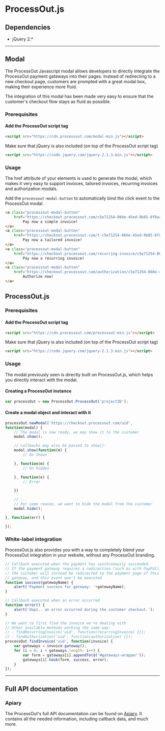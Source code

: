 ProcessOut.js
=====================

Dependencies
------------

* jQuery 2.*

-------------------------


Modal
----------------

The ProcessOut Javascript modal allows developers to directly integrate the ProcessOut
payment gateways into their pages. Instead of redirecting to a new checkout page,
customers are prompted with a great modal box, making their experience more
fluid.

The integration of this modal has been made very easy to ensure that the customer's
checkout flow stays as fluid as possible.

### Prerequisites

#### Add the ProcessOut script tag
``` html
<script src="https://cdn.processout.com/modal-min.js"></script>
```

Make sure that jQuery is also included (on top of the ProcessOut script tag)
``` html
<script src="https://code.jquery.com/jquery-2.1.3.min.js"></script>
```

### Usage

The href attribute of your elements is used to generate the modal, which makes
it very easy to support invoices, tailored invoices, recurring invoices
and authorization modals.

Add the `processout-modal-button` to automatically bind the click event to
the ProcessOut modal.

``` html
<a class="processout-modal-button"
	href="https://checkout.processout.com/c5e71254-866e-45ed-9b85-8f8aa7b6044d">
		Pay now a simple invoice!
</a>
<a class="processout-modal-button"
	href="https://checkout.processout.com/t-c5e71254-866e-45ed-9b85-8f8aa7b6044d">
		Pay now a tailored invoice!
</a>
<a class="processout-modal-button"
	href="https://checkout.processout.com/recurring-invoice/c5e71254-866e-45ed-9b85-8f8aa7b6044d">
		Pay now a recurring invoice!
</a>
<a class="processout-modal-button"
	href="https://checkout.processout.com/authorization/c5e71254-866e-45ed-9b85-8f8aa7b6044d/customers/c5e71254-866e-45ed-9b85-8f8aa7b6044d">
		Authorize now!
</a>
```

ProcessOut.js
-------------

### Prerequisites

#### Add the ProcessOut script tag
``` html
<script src="https://cdn.processout.com/processout-min.js"></script>
```

Make sure that jQuery is also included (on top of the ProcessOut script tag)
``` html
<script src="https://code.jquery.com/jquery-2.1.3.min.js"></script>
```

### Usage

The modal previously seen is directly built on ProcessOut.js, which helps you directly interact with the modal.

#### Creating a ProcessOut instance

```js
var processOut = new ProcessOut.ProcessOut('projectID');
```

#### Create a modal object and interact with it

```js
processOut.newModal('https://checkout.processout.com/uid',
function(modal) {
	// The modal is now ready, we may show it to the customer
	modal.show();

	// callbacks may also be passed to show():
	modal.show(function(m) {
		// On Shown

	}, function(m) {
		// On hidden

	}, function(e) {
		// Error

	})

	// ...
	// For some reason, we want to hide the modal from the customer
	modal.hide();

}, function(err) {

});
```

### White-label integration

ProcessOut.js also provides you with a way to completely blend your ProcessOut integration in your website, without any ProcessOut branding.

```js
// Callback executed when the payment has synchronously succeeded.
// If the payment gateway requires a redirection (such as with PayPal),
// the customer will instead be redirected to the payment page of this
// gateway, and this event won't be executed
function success(gatewayName) {
	alert('Payment success for gateway: '+gatewayName);
}

// Callback executed when an error occurred
function error() {
	alert('Oops.. an error occurred during the customer checkout.');
}

// We want to first find the invoice we're dealing with
// Other available methods working the same way:
// - findRecurringInvoice('uid', function(recurringInvoice) {});
// - findAuthorization('uid', function(authorization) {});
processOut.findInvoice('uid', function(invoice) {
	var gateways = invoice.gateway();
	for (i = 0; i < gateways.length; i++) {
		var form = gateways[i].appendTo($('#gateways-wrapper'));
		gateways[i].hook(form, success, error);
	}
});
```

-------------------------

Full API documentation
----------------------

### Apiary

The ProcessOut's full API documentation can be found on [Apiary](http://docs.processout.apiary.io). It contains all the needed information, including callback data, and much more.
